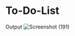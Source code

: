 # To-Do-List

Output
![Screenshot (191)](https://github.com/Talibiq123/To-Do-List/assets/32438477/edcd74e3-67b9-4e24-8aee-1d3df2617cad)
